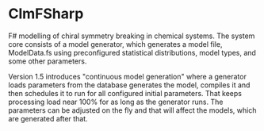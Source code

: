 # ClmFSharp
F# modelling of chiral symmetry breaking in chemical systems.
The system core consists of a model generator, which generates a model file, ModelData.fs using preconfigured statistical distributions, model types, and some other parameters. 

Version 1.5 introduces "continuous model generation" where a generator loads parameters from the database generates the model, compiles it and then schedules it to run for all configured initial parameters. That keeps processing load near 100% for as long as the generator runs. The parameters can be adjusted on the fly and that will affect the models, which are generated after that.
